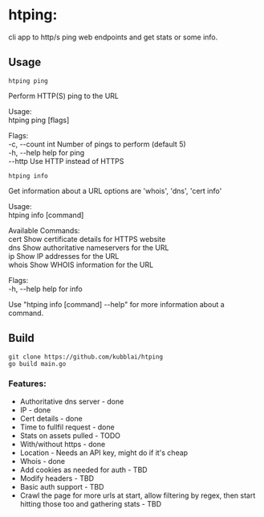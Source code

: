 # htping:
cli app to http/s ping web endpoints and get stats or some info.

## Usage

`htping ping`

Perform HTTP(S) ping to the URL  

Usage:  
  htping ping <url> [flags]  

Flags:  
-c, --count int   Number of pings to perform (default 5)  
-h, --help        help for ping  
    --http        Use HTTP instead of HTTPS  
  
`htping info`
  
Get information about a URL options are 'whois', 'dns', 'cert info'  
  
Usage:  
  htping info [command]  
  
Available Commands:  
  cert        Show certificate details for HTTPS website  
  dns         Show authoritative nameservers for the URL  
  ip          Show IP addresses for the URL  
  whois       Show WHOIS information for the URL  
  
Flags:  
  -h, --help   help for info  

Use "htping info [command] --help" for more information about a command.  

## Build

`git clone https://github.com/kubblai/htping`  
`go build main.go`  

### Features:
* Authoritative dns server - done
* IP - done
* Cert details - done
* Time to fullfil request - done
* Stats on assets pulled - TODO
* With/without https - done
* Location - Needs an API key, might do if it's cheap
* Whois - done
* Add cookies as needed for auth - TBD
* Modify headers - TBD
* Basic auth support - TBD
* Crawl the page for more urls at start, allow filtering by regex, then start hitting those too and gathering stats - TBD
